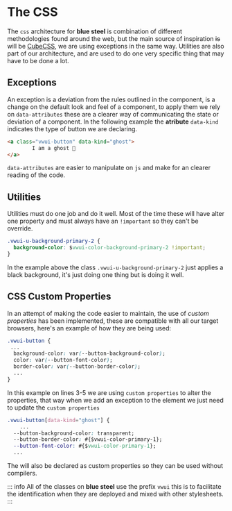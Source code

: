 # The CSS

The `css` architecture for **blue steel** is combination of different methodologies found around the web, but the main source of inspiration ~~is~~ will be [CubeCSS](https://cube.fyi/), we are using exceptions in the same way. Utilities are also part of our architecture, and are used to do one very specific thing that may have to be done a lot.

## Exceptions
An exception is a deviation from the rules outlined in the component, is a change on the default look and feel of a component, to apply them we rely on `data-attributes` these are a clearer way of communicating the state or deviation  of a component. In the following example the **atribute** `data-kind` indicates the type of button we are declaring.

```html
<a class="vwui-button" data-kind="ghost"> 
        I am a ghost 👻
</a>
```
`data-attributes` are easier to manipulate on `js` and make for an clearer reading of the code.


## Utilities
Utilities must do one job and do it well. Most of the time these will have alter one property and must always have an `!important` so they can't be override.

```css
.vwui-u-background-primary-2 {
  background-color: $vwui-color-background-primary-2 !important;
}
```
In the example above the class `.vwui-u-background-primary-2` just applies a black background, it's just doing one thing but is doing it well.


## CSS Custom Properties
 In an attempt of making the code easier to maintain, the use of *custom properties* has been implemented, these are compatible with all our target browsers, here's an example of how they are being used:

```css
.vwui-button {
 ...
  background-color: var(--button-background-color);
  color: var(--button-font-color);
  border-color: var(--button-border-color);
  ...
}
```
 
In this example on lines 3-5 we are using `custom properties` to alter the properties, that way when we add an exception to the element we just need to update the  `custom properties`

```css
.vwui-button[data-kind="ghost"] {
    ...
  --button-background-color: transparent;
  --button-border-color: #{$vwui-color-primary-1};
  --button-font-color: #{$vwui-color-primary-1};
  ...
```

The will also be declared as custom properties so they can be used without compilers.





::: info
All of the classes on **blue steel** use the prefix `vwui` this is to facilitate the identification when they are deployed and mixed with other stylesheets.
:::
